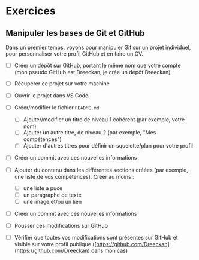 # Exercices

## Manipuler les bases de Git et GitHub

Dans un premier temps, voyons pour manipuler Git sur un projet individuel, pour personnaliser votre profil GitHub et en faire un CV.

- [ ] Créer un dépôt sur GitHub, portant le même nom que votre compte (mon pseudo GitHub est Dreeckan, je crée un dépôt Dreeckan). 
- [ ] Récupérer ce projet sur votre machine 
- [ ] Ouvrir le projet dans VS Code
- [ ] Créer/modifier le fichier `README.md`
  - [ ] Ajouter/modifier un titre de niveau 1 cohérent (par exemple, votre nom)
  - [ ] Ajouter un autre titre, de niveau 2 (par exemple, "Mes compétences")
  - [ ] Ajouter d'autres titres pour définir un squelette/plan pour votre profil
- [ ] Créer un commit avec ces nouvelles informations
- [ ] Ajouter du contenu dans les différentes sections créées (par exemple, une liste de vos compétences). Créer au moins :
  - [ ] une liste à puce
  - [ ] un paragraphe de texte
  - [ ] une image et/ou un lien
- [ ] Créer un commit avec ces nouvelles informations
- [ ] Pousser ces modifications sur GitHub
- [ ] Vérifier que toutes vos modifications sont présentes sur GitHub et visible sur votre profil publique ([https://github.com/Dreeckan](https://github.com/Dreeckan) dans mon cas)
  
